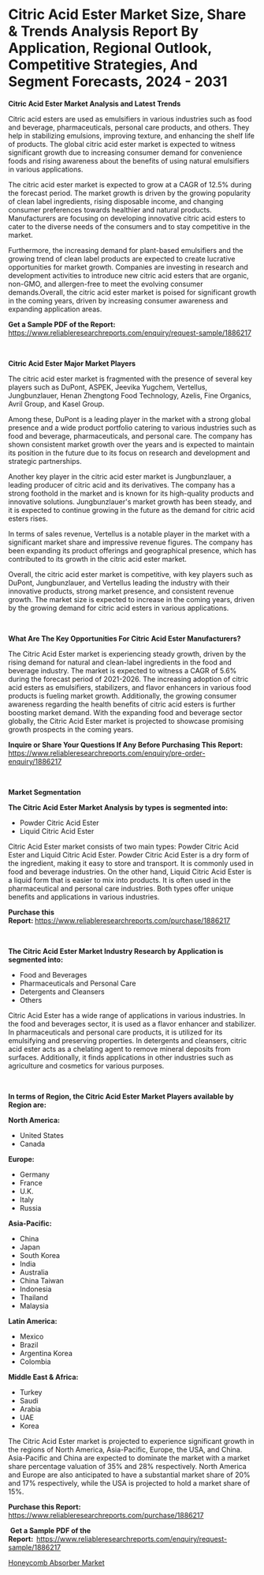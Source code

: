 <p><h1>Citric Acid Ester Market Size, Share & Trends Analysis Report By Application, Regional Outlook, Competitive Strategies, And Segment Forecasts, 2024 - 2031</h1></p><p><strong>Citric Acid Ester Market Analysis and Latest Trends</strong></p>
<p><p>Citric acid esters are used as emulsifiers in various industries such as food and beverage, pharmaceuticals, personal care products, and others. They help in stabilizing emulsions, improving texture, and enhancing the shelf life of products. The global citric acid ester market is expected to witness significant growth due to increasing consumer demand for convenience foods and rising awareness about the benefits of using natural emulsifiers in various applications.</p><p>The citric acid ester market is expected to grow at a CAGR of 12.5% during the forecast period. The market growth is driven by the growing popularity of clean label ingredients, rising disposable income, and changing consumer preferences towards healthier and natural products. Manufacturers are focusing on developing innovative citric acid esters to cater to the diverse needs of the consumers and to stay competitive in the market.</p><p>Furthermore, the increasing demand for plant-based emulsifiers and the growing trend of clean label products are expected to create lucrative opportunities for market growth. Companies are investing in research and development activities to introduce new citric acid esters that are organic, non-GMO, and allergen-free to meet the evolving consumer demands.Overall, the citric acid ester market is poised for significant growth in the coming years, driven by increasing consumer awareness and expanding application areas.</p></p>
<p><strong>Get a Sample PDF of the Report:&nbsp;</strong> <a href="https://www.reliableresearchreports.com/enquiry/request-sample/1886217">https://www.reliableresearchreports.com/enquiry/request-sample/1886217</a></p>
<p>&nbsp;</p>
<p><strong>Citric Acid Ester Major Market Players</strong></p>
<p><p>The citric acid ester market is fragmented with the presence of several key players such as DuPont, ASPEK, Jeevika Yugchem, Vertellus, Jungbunzlauer, Henan Zhengtong Food Technology, Azelis, Fine Organics, Avril Group, and Kasel Group. </p><p>Among these, DuPont is a leading player in the market with a strong global presence and a wide product portfolio catering to various industries such as food and beverage, pharmaceuticals, and personal care. The company has shown consistent market growth over the years and is expected to maintain its position in the future due to its focus on research and development and strategic partnerships.</p><p>Another key player in the citric acid ester market is Jungbunzlauer, a leading producer of citric acid and its derivatives. The company has a strong foothold in the market and is known for its high-quality products and innovative solutions. Jungbunzlauer's market growth has been steady, and it is expected to continue growing in the future as the demand for citric acid esters rises.</p><p>In terms of sales revenue, Vertellus is a notable player in the market with a significant market share and impressive revenue figures. The company has been expanding its product offerings and geographical presence, which has contributed to its growth in the citric acid ester market.</p><p>Overall, the citric acid ester market is competitive, with key players such as DuPont, Jungbunzlauer, and Vertellus leading the industry with their innovative products, strong market presence, and consistent revenue growth. The market size is expected to increase in the coming years, driven by the growing demand for citric acid esters in various applications.</p></p>
<p>&nbsp;</p>
<p><strong>What Are The Key Opportunities For Citric Acid Ester Manufacturers?</strong></p>
<p><p>The Citric Acid Ester market is experiencing steady growth, driven by the rising demand for natural and clean-label ingredients in the food and beverage industry. The market is expected to witness a CAGR of 5.6% during the forecast period of 2021-2026. The increasing adoption of citric acid esters as emulsifiers, stabilizers, and flavor enhancers in various food products is fueling market growth. Additionally, the growing consumer awareness regarding the health benefits of citric acid esters is further boosting market demand. With the expanding food and beverage sector globally, the Citric Acid Ester market is projected to showcase promising growth prospects in the coming years.</p></p>
<p><strong>Inquire or Share Your Questions If Any Before Purchasing This Report:</strong> <a href="https://www.reliableresearchreports.com/enquiry/pre-order-enquiry/1886217">https://www.reliableresearchreports.com/enquiry/pre-order-enquiry/1886217</a></p>
<p>&nbsp;</p>
<p><strong>Market Segmentation</strong></p>
<p><strong>The Citric Acid Ester Market Analysis by types is segmented into:</strong></p>
<p><ul><li>Powder Citric Acid Ester</li><li>Liquid Citric Acid Ester</li></ul></p>
<p><p>Citric Acid Ester market consists of two main types: Powder Citric Acid Ester and Liquid Citric Acid Ester. Powder Citric Acid Ester is a dry form of the ingredient, making it easy to store and transport. It is commonly used in food and beverage industries. On the other hand, Liquid Citric Acid Ester is a liquid form that is easier to mix into products. It is often used in the pharmaceutical and personal care industries. Both types offer unique benefits and applications in various industries.</p></p>
<p><strong>Purchase this Report:&nbsp;</strong><a href="https://www.reliableresearchreports.com/purchase/1886217">https://www.reliableresearchreports.com/purchase/1886217</a></p>
<p>&nbsp;</p>
<p><strong>The Citric Acid Ester Market Industry Research by Application is segmented into:</strong></p>
<p><ul><li>Food and Beverages</li><li>Pharmaceuticals and Personal Care</li><li>Detergents and Cleansers</li><li>Others</li></ul></p>
<p><p>Citric Acid Ester has a wide range of applications in various industries. In the food and beverages sector, it is used as a flavor enhancer and stabilizer. In pharmaceuticals and personal care products, it is utilized for its emulsifying and preserving properties. In detergents and cleansers, citric acid ester acts as a chelating agent to remove mineral deposits from surfaces. Additionally, it finds applications in other industries such as agriculture and cosmetics for various purposes.</p></p>
<p>&nbsp;</p>
<p><strong>In terms of Region, the Citric Acid Ester Market Players available by Region are:</strong></p>
<p>
    <p> <strong> North America: </strong>
        <ul>
            <li>United States</li>
            <li>Canada</li>
        </ul>
        </p> 
    <p> <strong> Europe: </strong>
        <ul>
            <li>Germany</li>
            <li>France</li>
            <li>U.K.</li>
            <li>Italy</li>
            <li>Russia</li>
        </ul>
        </p> 
    <p> <strong> Asia-Pacific: </strong>
        <ul>
            <li>China</li>
            <li>Japan</li>
            <li>South Korea</li>
            <li>India</li>
            <li>Australia</li>
            <li>China Taiwan</li>
            <li>Indonesia</li>
            <li>Thailand</li>
            <li>Malaysia</li>
        </ul>
        </p> 
    <p> <strong> Latin America: </strong>
        <ul>
            <li>Mexico</li>
            <li>Brazil</li>
            <li>Argentina Korea</li>
            <li>Colombia</li>
        </ul>
        </p> 
    <p> <strong> Middle East & Africa: </strong>
        <ul>
            <li>Turkey</li>
            <li>Saudi</li>
            <li>Arabia</li>
            <li>UAE</li>
            <li>Korea</li>
        </ul>
    </p>
    </p>
<p><p>The Citric Acid Ester market is projected to experience significant growth in the regions of North America, Asia-Pacific, Europe, the USA, and China. Asia-Pacific and China are expected to dominate the market with a market share percentage valuation of 35% and 28% respectively. North America and Europe are also anticipated to have a substantial market share of 20% and 17% respectively, while the USA is projected to hold a market share of 15%.</p></p>
<p><strong>Purchase this Report: </strong><a href="https://www.reliableresearchreports.com/purchase/1886217">https://www.reliableresearchreports.com/purchase/1886217</a></p>
<p>&nbsp;<strong>Get a Sample PDF of the Report:&nbsp;&nbsp;</strong><a href="https://www.reliableresearchreports.com/enquiry/request-sample/1886217">https://www.reliableresearchreports.com/enquiry/request-sample/1886217</a></p>
<p><strong></strong></p>
<p><p><a href="https://meowing-lemming-dd3.notion.site/Honeycomb-Absorber-Market-Research-Report-Provides-thorough-Industry-Overview-which-offers-an-In-De-c3843b83f2bd42569321beb9b8d6f079">Honeycomb Absorber Market</a></p></p>